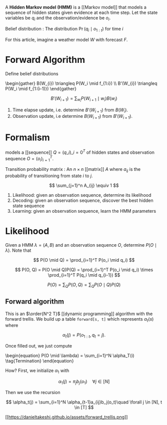 A **Hidden Markov model (HMM)** is a [[Markov model]] that models a sequence of hidden states given evidence at each time step. Let the state variables be $q_i$ and the observation/evidence be $o_i$.

Belief distribution
: The distribution $\Pr(q_i \mid o_{1:t})$ for time $i$

For this article, imagine a weather model $W$ with forecast $F$.

# Forward Algorithm

Define belief distributions

\begin{gather}
B(W_{i}) \triangleq P(W_i \mid f_{1:i}) \\\\
B'(W_{i}) \triangleq P(W_i \mid f_{1:(i-1)})
\end{gather}



$$
B'(W_{i+1}) = \sum_{w_i} P(W_{i+1} \mid w_i) B(w_i)
$$

1. Time elapse update, i.e. determine $B'(W_{i+1})$ from $B(W_i)$.
2. Observation update, i.e determine $B(W_{i+1})$ from $B'(W_{i+1})$.


# Formalism


models a [[sequence]] $Q = \left(q\_i\right)\_{i=0}^T$ of hidden states  and observation sequence $O=\left(o_i\right)_{i=1}^T$.

Transition probability matrix
: An $n \times n$ [[matrix]] $A$ where $a_{ij}$ is the probability of transitioning from state $i$ to $j$.

$$
\sum_{j=1}^n A_{ij} \equiv 1
$$


1. Likelihood: given an observation sequence, determine its likelihood
2. Decoding: given an observation sequence, discover the best hidden state sequence
3. Learning: given an observation sequence, learn the HMM parameters

# Likelihood

Given a HMM $\lambda = (A, B)$ and an observation sequence $O$, determine $P(O \mid \lambda)$. Note that

$$
P(O \mid Q) = \prod_{i=1}^T P(o_i \mid q_i)
$$

$$
P(O, Q) = P(O \mid Q)P(Q) = \prod_{i=1}^T P(o_i \mid q_i) \times \prod_{i=1}^T P(q_i \mid q_{i-1})
$$

$$
P(O) = \sum_Q P(O,Q) = \sum_Q P(O \mid Q)P(Q)
$$

## Forward algorithm

This is an $\order{N^2 T}$ [[dynamic programming]] algorithm with the forward trellis. We build up a table `forward[s, t]` which represents $\alpha_t(s)$ where 

$$
\alpha_t(j) = P(o_{1:t}, q_t = j).
$$

Once filled out, we just compute


\begin{equation}
P(O \mid \lambda) = \sum_{i=1}^N \alpha_T(i) \tag{Termination}
\end{equation}

How? First, we initialize $\alpha_1$ with

$$
\alpha_1 (j) = \pi_j b_j(o_1)\quad \forall j \in [N]
$$

Then we use the recursion


$$
\alpha_t(j) = \sum_{i=1}^N \alpha_{t-1}a_{ij}b_j(o_t)\quad \forall j \in [N], t \in [T]
$$


[[https://danieltakeshi.github.io/assets/forward_trellis.png]]


